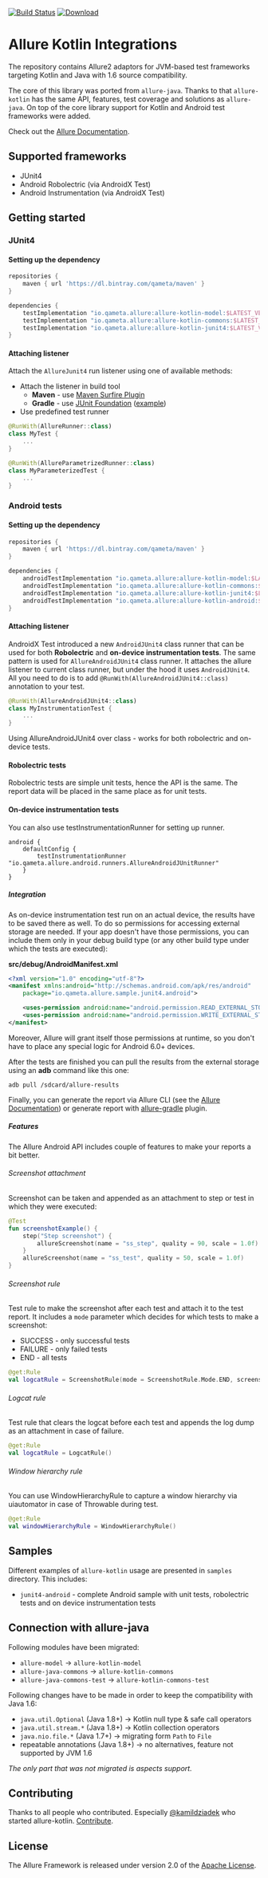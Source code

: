 [![Build Status](https://github.com/allure-framework/allure-kotlin/workflows/Build/badge.svg)](https://github.com/allure-framework/allure-kotlin/actions)
[![Download](https://api.bintray.com/packages/qameta/maven/allure-kotlin/images/download.svg)](https://bintray.com/qameta/maven/allure-kotlin/_latestVersion)

# Allure Kotlin Integrations

The repository contains Allure2 adaptors for JVM-based test frameworks targeting Kotlin and Java with 1.6 source compatibility. 

The core of this library was ported from `allure-java`. Thanks to that `allure-kotlin` has the same API, features, test coverage and solutions as `allure-java`. On top of the core library support for Kotlin and Android test frameworks were added.

Check out the [Allure Documentation][allure-docs].

## Supported frameworks
* JUnit4 
* Android Robolectric (via AndroidX Test)
* Android Instrumentation (via AndroidX Test)

## Getting started

### JUnit4

#### Setting up the dependency
```gradle
repositories {
    maven { url 'https://dl.bintray.com/qameta/maven' }
}

dependencies {
    testImplementation "io.qameta.allure:allure-kotlin-model:$LATEST_VERSION"
    testImplementation "io.qameta.allure:allure-kotlin-commons:$LATEST_VERSION"
    testImplementation "io.qameta.allure:allure-kotlin-junit4:$LATEST_VERSION"
}
```
#### Attaching listener

Attach the `AllureJunit4` run listener using one of available methods: 

- Attach the listener in build tool
    - **Maven** - use [Maven Surfire Plugin][maven-surfire-plugin]
    - **Gradle** - use [JUnit Foundation][junit-foundation] ([example][gradle-test-listener]) 
- Use predefined test runner 

```kotlin
@RunWith(AllureRunner::class)
class MyTest {
    ...
}

@RunWith(AllureParametrizedRunner::class)
class MyParameterizedTest {
    ...
}
```

### Android tests

#### Setting up the dependency
```gradle
repositories {
    maven { url 'https://dl.bintray.com/qameta/maven' }
}

dependencies {
    androidTestImplementation "io.qameta.allure:allure-kotlin-model:$LATEST_VERSION"
    androidTestImplementation "io.qameta.allure:allure-kotlin-commons:$LATEST_VERSION"
    androidTestImplementation "io.qameta.allure:allure-kotlin-junit4:$LATEST_VERSION"
    androidTestImplementation "io.qameta.allure:allure-kotlin-android:$LATEST_VERSION"
}
```

#### Attaching listener

AndroidX Test introduced a new `AndroidJUnit4` class runner that can be used for both **Robolectric** and **on-device instrumentation tests**. The same pattern is used for `AllureAndroidJUnit4` class runner. It attaches the allure listener to current class runner, but under the hood it uses `AndroidJUnit4`. All you need to do is to add `@RunWith(AllureAndroidJUnit4::class)` annotation to your test. 

```kotlin
@RunWith(AllureAndroidJUnit4::class)
class MyInstrumentationTest {
    ...
}
```

Using AllureAndroidJUnit4 over class - works for both robolectric and on-device tests.

#### Robolectric tests

Robolectric tests are simple unit tests, hence the API is the same. The report data will be placed in the same place as for unit tests. 

#### On-device instrumentation tests

You can also use testInstrumentationRunner for setting up runner.

```
android {
    defaultConfig {
        testInstrumentationRunner "io.qameta.allure.android.runners.AllureAndroidJUnitRunner"
    }
}
```

##### Integration
As on-device instrumentation test run on an actual device, the results have to be saved there as well. To do so permissions for accessing external storage are needed. If your app doesn't have those permissions, you can include them only in your debug build type (or any other build type under which the tests are executed):

**src/debug/AndroidManifest.xml**
```xml
<?xml version="1.0" encoding="utf-8"?>
<manifest xmlns:android="http://schemas.android.com/apk/res/android"
    package="io.qameta.allure.sample.junit4.android">

    <uses-permission android:name="android.permission.READ_EXTERNAL_STORAGE" />
    <uses-permission android:name="android.permission.WRITE_EXTERNAL_STORAGE" />
</manifest>
```

Moreover, Allure will grant itself those permissions at runtime, so you don't have to place any special logic for Android 6.0+ devices. 

After the tests are finished you can pull the results from the external storage using an **adb** command like this one:
```
adb pull /sdcard/allure-results
```
Finally, you can generate the report via Allure CLI (see the [Allure Documentation][allure-cli]) or generate report with [allure-gradle][allure-gradle-plugin] plugin.


##### Features

The Allure Android API includes couple of features to make your reports a bit better.

###### Screenshot attachment

Screenshot can be taken and appended as an attachment to step or test in which they were executed:
```kotlin
@Test
fun screenshotExample() {
    step("Step screenshot") {
        allureScreenshot(name = "ss_step", quality = 90, scale = 1.0f)
    }
    allureScreenshot(name = "ss_test", quality = 50, scale = 1.0f)
}
```

###### Screenshot rule

Test rule to make the screenshot after each test and attach it to the test report. It includes a `mode` parameter which decides for which tests to make a screenshot:
* SUCCESS - only successful tests
* FAILURE - only failed tests
* END - all tests

```kotlin
@get:Rule
val logcatRule = ScreenshotRule(mode = ScreenshotRule.Mode.END, screenshotName = "ss_end")
```

###### Logcat rule

Test rule that clears the logcat before each test and appends the log dump as an attachment in case of failure.

```kotlin
@get:Rule
val logcatRule = LogcatRule()
```

###### Window hierarchy rule

You can use WindowHierarchyRule to capture a window hierarchy via uiautomator in case of Throwable during test.
```kotlin
@get:Rule
val windowHierarchyRule = WindowHierarchyRule()
```

## Samples

Different examples of `allure-kotlin` usage are presented in `samples` directory. This includes:
- `junit4-android` - complete Android sample with unit tests, robolectric tests and on device instrumentation tests

## Connection with allure-java

Following modules have been migrated:

* `allure-model` -> `allure-kotlin-model`
* `allure-java-commons` -> `allure-kotlin-commons`
* `allure-java-commons-test` -> `allure-kotlin-commons-test`

Following changes have to be made in order to keep the compatibility with Java 1.6: 
* `java.util.Optional` (Java 1.8+) -> Kotlin null type & safe call operators
* `java.util.stream.*` (Java 1.8+) -> Kotlin collection operators
* `java.nio.file.*` (Java 1.7+) -> migrating form `Path` to `File`
* repeatable annotations (Java 1.8+) -> no alternatives, feature not supported by JVM 1.6 

*The only part that was not migrated is aspects support.*

## Contributing

Thanks to all people who contributed. Especially [@kamildziadek](https://github.com/kamildziadek) who started allure-kotlin. [Contribute](.github/CONTRIBUTING.md).

## License

The Allure Framework is released under version 2.0 of the [Apache License][license].

[allure-gradle-plugin]: https://github.com/allure-framework/allure-gradle
[allure-cli]: https://docs.qameta.io/allure/#_reporting
[gradle-test-listener]: https://discuss.gradle.org/t/how-to-attach-a-runlistener-to-your-junit-4-tests-in-gradle/30788
[junit-foundation]: https://github.com/Nordstrom/JUnit-Foundation
[allure-docs]: https://docs.qameta.io/allure/
[maven-surfire-plugin]: https://maven.apache.org/surefire/maven-surefire-plugin/examples/junit.html
[license]: http://www.apache.org/licenses/LICENSE-2.0 "Apache License 2.0"
